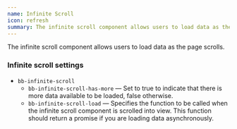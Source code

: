 ```yaml
---
name: Infinite Scroll
icon: refresh
summary: The infinite scroll component allows users to load data as the page scrolls.
---
```


The infinite scroll component allows users to load data as the page scrolls.

### Infinite scroll settings ###
- `bb-infinite-scroll`
    - `bb-infinite-scroll-has-more` &mdash; Set to true to indicate that there is more data available to be loaded, false otherwise.
    - `bb-infinite-scroll-load` &mdash; Specifies the function to be called when the infinite scroll component is scrolled into view. This function should return a promise if you are loading data asynchronously.
